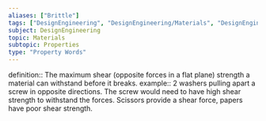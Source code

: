 ```yaml
---
aliases: ["Brittle"]
tags: ["DesignEngineering", "DesignEngineering/Materials", "DesignEngineering/Materials/Properties", "DesignEngineering/Materials/Properties/PropertyWords"]
subject: DesignEngineering
topic: Materials
subtopic: Properties
type: "Property Words"
---
```


definition:: The maximum shear (opposite forces in a flat plane) strength a material can withstand before it breaks.
example::  2 washers pulling apart a screw in opposite directions. The screw would need to have high shear strength to withstand the forces. Scissors provide a shear force, papers have poor shear strength. 